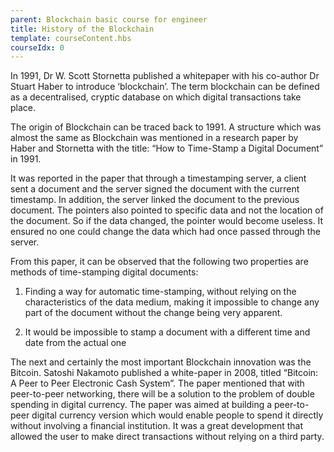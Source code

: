 ```yaml
---
parent: Blockchain basic course for engineer
title: History of the Blockchain
template: courseContent.hbs
courseIdx: 0
---
```

In 1991, Dr W. Scott Stornetta published a whitepaper with his co-author Dr Stuart Haber to introduce ‘blockchain’. The term blockchain can be defined as a decentralised, cryptic database on which digital transactions take place.

The origin of Blockchain can be traced back to 1991. A structure which was almost the same as Blockchain was mentioned in a research paper by Haber and Stornetta with the title: “How to Time-Stamp a Digital Document” in 1991.

It was reported in the paper that through a timestamping server, a client sent a document and the server signed the document with the current timestamp. In addition, the server linked the document to the previous document. The pointers also pointed to specific data and not the location of the document. So if the data changed, the pointer would become useless. It ensured no one could change the data which had once passed through the server.

From this paper, it can be observed that the following two properties are methods of time-stamping digital documents:

1. Finding a way for automatic time-stamping, without relying on the characteristics of the data medium, making it impossible to change any part of the document without the change being very apparent.

2. It would be impossible to stamp a document with a different time and date from the actual one

The next and certainly the most important Blockchain innovation was the Bitcoin. Satoshi Nakamoto published a white-paper in 2008, titled “Bitcoin: A Peer to Peer Electronic Cash System”. The paper mentioned that with peer-to-peer networking, there will be a solution to the problem of double spending in digital currency. The paper was aimed at building a peer-to-peer digital currency version which would enable people to spend it directly without involving a financial institution. It was a great development that allowed the user to make direct transactions without relying on a third party.
